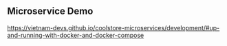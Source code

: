 ## Microservice Demo

https://vietnam-devs.github.io/coolstore-microservices/development/#up-and-running-with-docker-and-docker-compose

